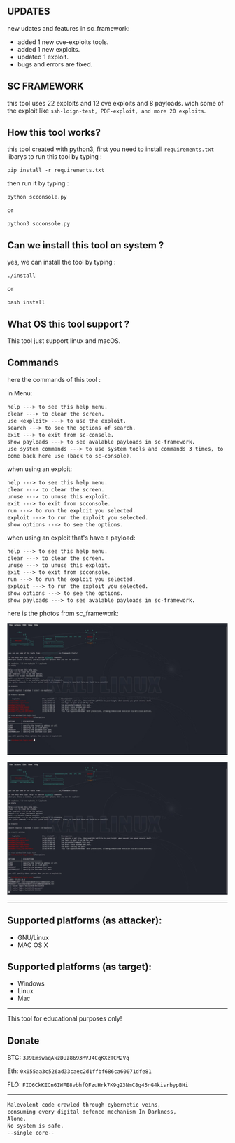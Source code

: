 UPDATES
-

new udates and features in sc_framework:

- added 1 new cve-exploits tools.
- added 1 new exploits.
- updated 1 exploit.
- bugs and errors are fixed.



SC FRAMEWORK
-

this tool uses 22 exploits and 12 cve exploits and 8 payloads.
wich some of the exploit like `ssh-loign-test, PDF-exploit, and more 20 exploits`.

How this tool works?
-

this tool created with python3, first you need to install `requirements.txt` libarys to run this tool
by typing :

```
pip install -r requirements.txt
```

then run it by typing :

```
python scconsole.py
```
or
```
python3 scconsole.py
```

Can we install this tool on system ?
-

yes, we can install the tool by typing :

```
./install
```
or
```
bash install
```

What OS this tool support ?
-

This tool just support linux and macOS.

Commands
-

here the commands of this tool :

in Menu:
```
help ---> to see this help menu.
clear ---> to clear the screen.
use <exploit> ---> to use the exploit.
search ---> to see the options of search.
exit ---> to exit from sc-console.
show payloads ---> to see avalable payloads in sc-framework.
use system commands ---> to use system tools and commands 3 times, to come back here use (back to sc-console).
```
when using an exploit:
```
help ---> to see this help menu.
clear ---> to clear the screen.
unuse ---> to unuse this exploit.
exit ---> to exit from scconsole.
run ---> to run the exploit you selected.
exploit ---> to run the exploit you selected.
show options ---> to see the options.
```
when using an exploit that's have a payload:
```
help ---> to see this help menu.
clear ---> to clear the screen.
unuse ---> to unuse this exploit.
exit ---> to exit from scconsole.
run ---> to run the exploit you selected.
exploit ---> to run the exploit you selected.
show options ---> to see the options.
show payloads ---> to see avalable payloads in sc-framework.
```

here is the photos from sc_framework:

![using ssh-login-test exploit](images/scframework.png)


![brute-forcing SSH with ssh-login-test exploit](images/scframework2.png)


-------------------------------------------------------------------------

Supported platforms (as attacker):
-

- GNU/Linux
- MAC OS X


Supported platforms (as target):
-

- Windows
- Linux
- Mac

-------------------------------------------------------------------------

This tool for educational purposes only! 

Donate
-

BTC: `3J9EmswaqAkzDUz8693MVJ4CqKXzTCM2Vq`

Eth: `0x055aa3c526ad33caec2d1ffbf686ca60071dfe81`

FLO: `FIO6CkKECn61WFE8vbhfQFzuHrk7K9g23NmC8g45nG4kisrbypBHi`

-------------------------------------------------------------------------


```
Malevolent code crawled through cybernetic veins,
consuming every digital defence mechanism In Darkness,
Alone.
No system is safe.
--single core--
```
